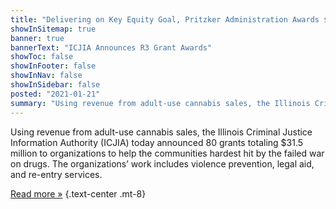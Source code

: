 ```yaml
---
title: "Delivering on Key Equity Goal, Pritzker Administration Awards $31.5 Million in First Ever Restore, Reinvest, and Renew Program Grants to Organizations Across the State"
showInSitemap: true
banner: true
bannerText: "ICJIA Announces R3 Grant Awards"
showToc: false
showInFooter: false
showInNav: false
showInSidebar: false
posted: "2021-01-21"
summary: "Using revenue from adult-use cannabis sales, the Illinois Criminal Justice Information Authority (ICJIA) today announced 80 grants totaling $31.5 million to organizations to help the communities hardest hit by the failed war on drugs. The organizations’ work includes violence prevention, legal aid, and re-entry services."
---
```


Using revenue from adult-use cannabis sales, the Illinois Criminal Justice Information Authority (ICJIA) today announced 80 grants totaling $31.5 million to organizations to help the communities hardest hit by the failed war on drugs. The organizations’ work includes violence prevention, legal aid, and re-entry services.

[Read more &raquo;](01.21.21_ICJIA_R3_Grants_Release_Final.pdf) {.text-center .mt-8}
